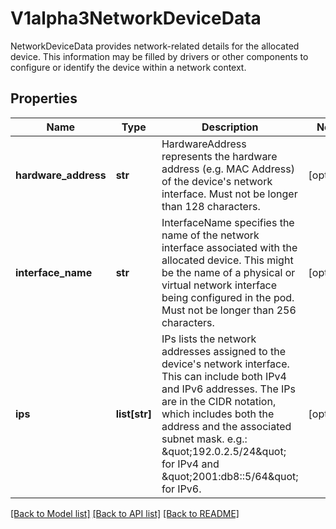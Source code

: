 # V1alpha3NetworkDeviceData

NetworkDeviceData provides network-related details for the allocated device. This information may be filled by drivers or other components to configure or identify the device within a network context.
## Properties
Name | Type | Description | Notes
------------ | ------------- | ------------- | -------------
**hardware_address** | **str** | HardwareAddress represents the hardware address (e.g. MAC Address) of the device&#39;s network interface.  Must not be longer than 128 characters. | [optional] 
**interface_name** | **str** | InterfaceName specifies the name of the network interface associated with the allocated device. This might be the name of a physical or virtual network interface being configured in the pod.  Must not be longer than 256 characters. | [optional] 
**ips** | **list[str]** | IPs lists the network addresses assigned to the device&#39;s network interface. This can include both IPv4 and IPv6 addresses. The IPs are in the CIDR notation, which includes both the address and the associated subnet mask. e.g.: \&quot;192.0.2.5/24\&quot; for IPv4 and \&quot;2001:db8::5/64\&quot; for IPv6. | [optional] 

[[Back to Model list]](../README.md#documentation-for-models) [[Back to API list]](../README.md#documentation-for-api-endpoints) [[Back to README]](../README.md)


